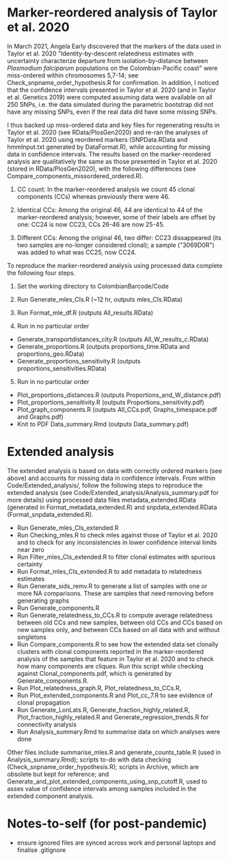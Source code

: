 # Marker-reordered analysis of Taylor et al. 2020

In March 2021, Angela Early discovered that the markers of the data used in Taylor et al. 2020 "Identity-by-descent relatedness estimates with uncertainty characterize departure from isolation-by-distance between *Plasmodium falciparum* populations on the Colombian-Pacific coast" were miss-ordered within chromosomes 5,7-14; see Check_snpname_order_hypothesis.R for confirmation. In addition, I noticed that the confidence intervals presented in Taylor et al. 2020 (and in Taylor et al. Genetics 2019) were computed assuming data were available on all 250 SNPs, i.e. the data simulated during the parametric bootstrap did not have any missing SNPs, even if the real data did have some missing SNPs. 

I thus backed up miss-ordered data and key files for regenerating results in Taylor et al. 2020 (see RData/PlosGen2020) and re-ran the analyses of Taylor et al. 2020 using reordered markers (SNPData.RData and hmmInput.txt generated by DataFormat.R), while accounting for missing data in confidence intervals. The results based on the marker-reordered analysis are qualitatively the same as those presented in Taylor et al. 2020 (stored in RData/PlosGen2020), with the following differences (see Compare_components_missordered_ordered.R).

1. CC count: In the marker-reordered analysis we count 45 clonal components (CCs) whereas previously there were 46. 

2. Identical CCs: Among the original 46, 44 are identical to 44 of the marker-reordered analysis; however, some of their labels are offset by one: CC24 is now CC23, CCs 26-46 are now 25-45. 

3. Different CCs: Among the original 46, two differ: CC23 dissappeared (its two samples are no-longer considered clonal); a sample ("3069D0R") was added to what was CC25, now CC24. 

To reproduce the marker-reordered analysis using processed data complete the following four steps.

1. Set the working directory to ColombianBarcode/Code

2. Run Generate_mles_CIs.R (~12 hr, outputs mles_CIs.RData)

3. Run Format_mle_df.R (outputs All_results.RData)

4. Run in no particular order

- Generate_transportdistances_city.R (outputs All_W_results_c.RData)
- Generate_proportions.R (outputs proportions_time.RData and proportions_geo.RData)
- Generate_proportions_sensitivity.R (outputs proportions_sensitivities.RData)

5. Run in no particular order

- Plot_proportions_distances.R (outputs Proportions_and_W_distance.pdf)
- Plot_proportions_sensitivity.R (outputs Proportions_sensitivity.pdf)
- Plot_graph_components.R (outputs All_CCs.pdf, Graphs_timespace.pdf and Graphs.pdf)
- Knit to PDF Data_summary.Rmd (outputs Data_summary.pdf)


# Extended analysis 
The extended analysis is based on data with correctly ordered markers (see above) and accounts for missing data in confidence intervals. From within Code/Extended_analysis/, follow the following steps to reproduce the extended analysis (see Code/Extended_analysis/Analysis_summary.pdf for more details) using processed data files metadata_extended.RData (generated in Format_metadata_extended.R) and snpdata_extended.RData (Format_snpdata_extended.R). 

- Run Generate_mles_CIs_extended.R
- Run Checking_mles.R to check mles against those of Taylor et al. 2020 and to check for any inconsistencies in lower confidence interval limits near zero
- Run Filter_mles_CIs_extended.R to filter clonal estimates with spurious certainty
- Run Format_mles_CIs_extended.R to add metadata to relatedness estimates
- Run Generate_sids_remv.R to generate a list of samples with one or more NA comparisons. These are samples that need removing before generating graphs
- Run Generate_components.R  
- Run Generate_relatedness_to_CCs.R to compute average relatedness between old CCs and new samples, between old CCs and CCs based on new samples only, and between CCs based on all data with and without singletons
- Run Compare_components.R to see how the extended data set clonally clusters with clonal components reported in the marker-reordered analysis of the samples that feature in Taylor et al. 2020 and to check how many components are cliques. Run this script while checking against Clonal_components.pdf, which is generated by Generate_components.R. 
- Run Plot_relatedness_graph.R, Plot_relatedness_to_CCs.R, 
- Run Plot_extended_components.R and Plot_cc_7.R to see evidence of clonal propagation
- Run Generate_LonLats.R, Generate_fraction_highly_related.R, Plot_fraction_highly_related.R and Generate_regression_trends.R for connectivity analysis
- Run Analysis_summary.Rmd to summarise data on which analyses were done

Other files include summarise_mles.R and generate_counts_table.R (used in Analysis_summary.Rmd); scripts to-do with data checking (Check_snpname_order_hypothesis.R); scripts in Archive, which are obsolete but kept for reference; and Generate_and_plot_extended_components_using_snp_cutoff.R, used to asses value of confidence intervals among samples included in the extended component analysis. 

# Notes-to-self (for post-pandemic)
- ensure ignored files are synced across work and personal laptops and finalise .gitignore


